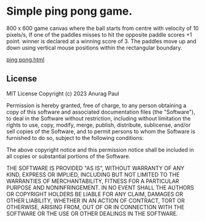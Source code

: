 # Simple ping pong game.

800 x 600 game canvas where the ball starts from centre with velocity of 10 pixels/s, If one of the paddles misses to hit the opposite paddle scores +1 point. winner is declared at a winning score of 3. The paddles move up and down using vertical mouse positions within the rectangular boundary.

[ping pong.html](https://anuragpaul0.github.io/game/ping%20pong.html)

## License

MIT License
Copyright (c) 2023 Anurag Paul

Permission is hereby granted, free of charge, to any person obtaining a copy of this software and associated documentation files (the "Software"), to deal in the Software without restriction, including without limitation the rights to use, copy, modify, merge, publish, distribute, sublicense, and/or sell copies of the Software, and to permit persons to whom the Software is furnished to do so, subject to the following conditions:

The above copyright notice and this permission notice shall be included in all copies or substantial portions of the Software.

THE SOFTWARE IS PROVIDED "AS IS", WITHOUT WARRANTY OF ANY KIND, EXPRESS OR IMPLIED, INCLUDING BUT NOT LIMITED TO THE WARRANTIES OF MERCHANTABILITY, FITNESS FOR A PARTICULAR PURPOSE AND NONINFRINGEMENT. IN NO EVENT SHALL THE AUTHORS OR COPYRIGHT HOLDERS BE LIABLE FOR ANY CLAIM, DAMAGES OR OTHER LIABILITY, WHETHER IN AN ACTION OF CONTRACT, TORT OR OTHERWISE, ARISING FROM, OUT OF OR IN CONNECTION WITH THE SOFTWARE OR THE USE OR OTHER DEALINGS IN THE SOFTWARE.

